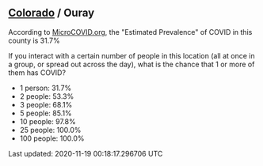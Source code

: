 
## [Colorado](/united-states/colorado) / Ouray

According to [MicroCOVID.org](http://microcovid.org),
the "Estimated Prevalence" of COVID in this county is 31.7%

If you interact with a certain number of people in this location
(all at once in a group, or spread out across the day), what is the chance that
1 or more of them has COVID?

- 1 person: 31.7%
- 2 people: 53.3%
- 3 people: 68.1%
- 5 people: 85.1%
- 10 people: 97.8%
- 25 people: 100.0%
- 100 people: 100.0%

Last updated: 2020-11-19 00:18:17.296706 UTC
